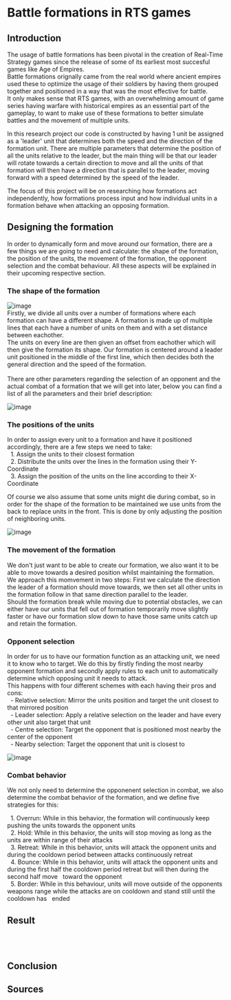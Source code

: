 # Battle formations in RTS games
## Introduction
The usage of battle formations has been pivotal in the creation of Real-Time Strategy games since the release of some of its earliest most succesful games like Age of Empires.  
Battle formations orignally came from the real world where ancient empires used these to optimize the usage of their soldiers by having them grouped together and positioned in a way that was the most effective for battle.</br>
It only makes sense that RTS games, with an overwhelming amount of game series having warfare with historical empires as an essential part of the gameplay, to want to make use of these formations to better simulate battles and the movement of multiple units.  </br>

In this research project our code is constructed by having 1 unit be assigned as a 'leader' unit that determines both the speed and the direction of the formation unit. There are multiple parameters that determine the position of all the units relative to the leader, but the main thing will be that our leader will rotate towards a certain direction to move and all the units of that formation will then have a direction that is parallel to the leader, moving forward with a speed determined by the speed of the leader.</br>

The focus of this project will be on researching how formations act independently, how formations process input and how individual units in a formation behave when attacking an opposing formation. </br>

## Designing the formation
In order to dynamically form and move around our formation, there are a few things we are going to need and calculate: the shape of the formation, the position of the units, the movement of the formation, the opponent selection and the combat behaviour. All these aspects will be explained in their upcoming respective section.</br>
### The shape of the formation
![image](https://user-images.githubusercontent.com/40210931/150534147-63c3ed8e-8d7d-42d7-a63e-85f685ae5329.png)
</br>
Firstly, we divide all units over a number of formations where each formation can have a different shape. A formation is made up of multiple lines that each have a number of units on them and with a set distance between eachother. </br>
The units on every line are then given an offset from eachother which will then give the formation its shape. 
Our formation is centered around a leader unit positioned in the middle of the first line, which then decides both the general direction and the speed of the formation.
</br></br>
There are other parameters regarding the selection of an opponent and the actual combat of a formation that we will get into later, below you can find a list of all the parameters and their brief description: </br>



![image](https://user-images.githubusercontent.com/40210931/150529515-922ca158-ce71-4c3d-80d4-97d8b6f5978c.png)

### The positions of the units
In order to assign every unit to a formation and have it positioned accordingly, there are a few steps we need to take: </br>
&nbsp;   1. Assign the units to their closest formation  </br>
&nbsp;   2. Distribute the units over the lines in the formation using their Y-Coordinate </br>
&nbsp;   3. Assign the position of the units on the line according to their X-Coordinate </br> 

Of course we also assume that some units might die during combat, so in order for the shape of the formation to be maintained we use units from the back to replace units in the front. This is done by only adjusting the position of neighboring units.



![image](https://user-images.githubusercontent.com/40210931/150535803-76329192-96ec-4468-8dcf-9eeaa7e3eded.png)

### The movement of the formation
We don't just want to be able to create our formation, we also want it to be able to move towards a desired position whilst maintaining the formation.
We approach this momvement in two steps: First we calculate the direction the leader of a formation should move towards, we then set all other units in the formation follow in that same direction parallel to the leader. </br>
Should the formation break while moving due to potential obstacles, we can either have our units that fell out of formation temporarily move slightly faster or have our formation slow down to have those same units catch up and retain the formation.

### Opponent selection
In order for us to have our formation function as an attacking unit, we need it to know who to target. We do this by firstly finding the most nearby opponent formation and secondly apply rules to each unit to automatically determine which opposing unit it needs to attack. 
</br>
This happens with four different schemes with each having their pros and cons: 
</br>
&nbsp;   - Relative selection:  Mirror the units position and target the unit closest to that mirrored position </br>
&nbsp;   - Leader selection:    Apply a relative selection on the leader and have every other unit also target that unit </br>
&nbsp;   - Centre selection:    Target the opponent that is positioned most nearby the center of the opponent </br> 
&nbsp;   - Nearby selection:    Target the opponent that unit is closest to </br> 


![image](https://user-images.githubusercontent.com/40210931/150545137-95f376c7-a1f7-4a3f-b5c8-df8f4b6b045c.png)



### Combat behavior
We not only need to determine the opponenent selection in combat, we also determine the combat behavior of the formation, and we define five strategies for this: </br>

&nbsp;   1. Overrun: While in this behavior, the formation will continuously keep pushing the units towards the opponent units </br>
&nbsp;   2. Hold:    While in this behavior, the units will stop moving as long as the units are within range of their attacks</br>
&nbsp;   3. Retreat: While in this behavior, units will attack the opponent units and during the cooldown period between attacks continuously retreat </br> 
&nbsp;   4. Bounce:  While in this behavior, units will attack the opponent units and during the first half the cooldown period retreat but will then during the second half move &nbsp;               toward the opponent</br>
&nbsp;   5. Border: While in this behaviour, units will move outside of the opponents weapons range while the attacks are on cooldown and stand still until the cooldown has     &nbsp;                 ended</br> 

## Result


</br></br>

## Conclusion

## Sources
